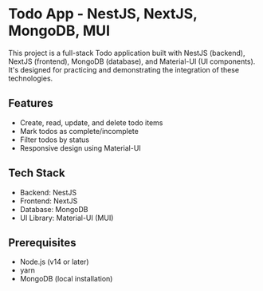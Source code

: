 # Todo App - NestJS, NextJS, MongoDB, MUI

This project is a full-stack Todo application built with NestJS (backend), NextJS (frontend), MongoDB (database), and Material-UI (UI components). It's designed for practicing and demonstrating the integration of these technologies.

## Features

- Create, read, update, and delete todo items
- Mark todos as complete/incomplete
- Filter todos by status
- Responsive design using Material-UI

## Tech Stack

- Backend: NestJS
- Frontend: NextJS
- Database: MongoDB
- UI Library: Material-UI (MUI)

## Prerequisites

- Node.js (v14 or later)
- yarn
- MongoDB (local installation)
